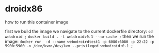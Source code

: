 # droidx86

how to run this container image

first we build the image
we navigate to the current dockerfile directory:
`cd webdroid ;` 
`docker build . -t webdroid:0.1 --no-cache ;`
then we run the image:
`docker run  -d --name webodroirdtest1 -p 6080:6080 -p 22:22 -p 5900:5900 -v /dev/kvm:/dev/kvm --privileged webodroid:0.1 ;`
